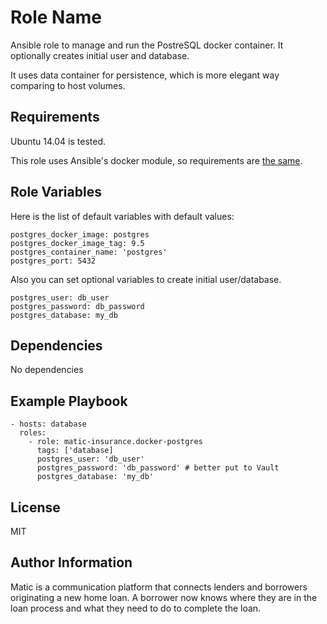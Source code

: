 Role Name
=========

Ansible role to manage and run the PostreSQL docker container. It optionally creates initial user and database.

It uses data container for persistence, which is more elegant way comparing to host volumes.


Requirements
------------

Ubuntu 14.04 is tested.

This role uses Ansible's docker module, so requirements are [the same](https://docs.ansible.com/ansible/docker_image_module.html#requirements-on-host-that-executes-module).

Role Variables
--------------

Here is the list of default variables with default values:

```
postgres_docker_image: postgres
postgres_docker_image_tag: 9.5
postgres_container_name: 'postgres'
postgres_port: 5432
```

Also you can set optional variables to create initial user/database.

```
postgres_user: db_user
postgres_password: db_password
postgres_database: my_db
```

Dependencies
------------

No dependencies

Example Playbook
----------------

    - hosts: database
      roles:
        - role: matic-insurance.docker-postgres
          tags: ['database]
          postgres_user: 'db_user'
          postgres_password: 'db_password' # better put to Vault
          postgres_database: 'my_db'

License
-------

MIT

Author Information
------------------

Matic is a communication platform that connects lenders and borrowers originating a new home loan. A borrower now knows where they are in the loan process and what they need to do to complete the loan.
